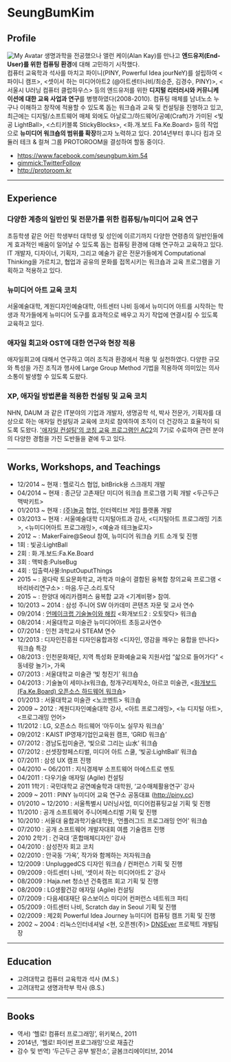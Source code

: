 # SeungBumKim

## Profile
![](/images/picxenk_with_mac_100.png "My Avatar")
생명과학을 전공했으나 앨런 케이(Alan Kay)를 만나고 **엔드유저(End-User)를 위한 컴퓨팅 환경**에 대해 고민하기 시작했다.  
컴퓨터 교육학과 석사를 마치고 파이니(PINY, Powerful Idea jourNeY)를 설립하여 <파이니 캠프>, <셋이서 하는 미디어아트2 (@아트센터나비/최승준, 김경수, PINY)>, <서울시 U러닝 컴퓨터 클럽하우스> 등의 엔드유저를 위한 **디지털 리터러시와 커뮤니케이션에 대한 교육 사업과 연구**를 병행하였다(2008-2010).
컴퓨팅 매체를 남녀노소 누구나 이해하고 창작에 적용할 수 있도록 돕는 워크숍과 교육 및 컨설팅을 진행하고 있고, 최근에는 디지털/소프트웨어 매체 외에도 아날로그/하드웨어/공예(Craft)가 가미된 <빛공 LightBall>, <스티키블록 StickyBlocks>, <화.개.보드 Fa.Ke.Board> 등의 작업으로 **뉴미디어 워크숍의 범위를 확장**하고자 노력하고 있다. 2014년부터 후니다 킴과 모듈러 테크 & 컬쳐 그룹 PROTOROOM을 결성하여 할동 중이다.

* https://www.facebook.com/seungbum.kim.54
* [gimmick:TwitterFollow](@picxenk)
* http://protoroom.kr

----
## Experience

### 다양한 계층의 일반인 및 전문가를 위한 컴퓨팅/뉴미디어 교육 연구
초등학생 같은 어린 학생부터 대학생 및 성인에 이르기까지 다양한 연령층의 일반인들에게 효과적인 배움이 일어날 수 있도록 돕는 컴퓨팅 환경에 대해 연구하고 교육하고 있다. IT 개발자, 디자이너, 기획자, 그리고 예술가 같은 전문가들에게 Computational Thinking을 가르치고, 협업과 공유의 문화를 접목시키는 워크숍과 교육 프로그램을 기획하고 적용하고 있다.

### 뉴미디어 아트 교육 코치
서울예술대학, 계원디자인예술대학, 아트센터 나비 등에서 뉴미디어 아트를 시작하는 학생과 작가들에게 뉴미디어 도구를 효과적으로 배우고 자기 작업에 연결시킬 수 있도록 교육하고 있다.

### 애자일 회고와 OST에 대한 연구와 현장 적용
애자일회고에 대해서 연구하고 여러 조직과 환경에서 적용 및 실천하였다. 다양한 규모와 특성을 가진 조직과 행사에 Large Group Method 기법을 적용하여 의미있는 의사소통이 발생할 수 있도록 도왔다.

### XP, 애자일 방법론을 적용한 컨설팅 및 교육 코치
NHN, DAUM 과 같은 IT분야의 기업과 개발자, 생명공학 석, 박사 전문가, 기획자를 대상으로 하는 애자일 컨설팅과 교육에 코치로 참여하여 조직이 더 건강하고 효율적이 되도록 도왔다. ['애자일 컨설팅'의 코칭 교육 프로그램인 AC2](http://http://www.ac2.kr/)의 7기로 수료하여 관련 분야의 다양한 경험을 가진 도반들을 곁에 두고 있다.

----
## Works, Workshops, and Teachings
* 12/2014 ~ 현재 : 헬로긱스 협업, bitBrick용 스크래치 개발
* 04/2014 ~ 현재 : 종근당 고촌재단 미디어 워크숍 프로그램 기획 개발 <두근두근 맥박키트>
* 01/2013 ~ 현재 : [(주)놀공](http://www.nolgong.com/) 협업, 인터렉티브 게임 플랫폼 개발
* 03/2013 ~ 현재 : 서울예술대학 디지털아트과 강사, <디지털아트 프로그래밍 기초>, <뉴미디어아트 프로그래밍>, <예술과 테크놀로지>
* 2012 ~ : MakerFaire@Seoul 참여, 뉴미디어 워크숍 키트 소개 및 진행
 * 1회 : 빛공:LightBall
 * 2회 : 화.개.보드:Fa.Ke.Board
 * 3회 : 맥박충:PulseBug
 * 4회 : 입출력사물:InputOuputThings
* 2015 ~ : 꿈다락 토요문화학교, 과학과 미술이 결합된 융복합 창의교육 프로그램 <바리바리연구소> : 마음.두근.소리.토닥 
* 2015 ~ : 한양대 에리카캠퍼스 융복합 교과 <기계비평> 참여. 
* 10/2013 ~ 2014 : 삼성 주니어 SW 아카데미 콘텐츠 자문 및 교사 연수
* 09/2014 : [언메이크랩 기술놀이와 해킹](http://www.unmakelab.org/?page_id=27) <화개보드2 : 오토맞다> 워크숍
* 08/2014 : 서울대학교 미술관 뉴미디어아트 초등교사연수
* 07/2014 : 인천 과학교사 STEAM 연수
* 12/2013 : 디자인진흥원 디자인융합과정 <디자인, 영감을 깨우는 융합을 만나다> 워크숍 특강
* 08/2013 : 인천문화재단, 지역 특성화 문화예술교육 지원사업 “삷으로 들어가다”<동네랑 놀기>, 가옥
* 07/2013 : 서울대학교 미술관 <Data Curation> ‘빛 청진기’ 워크숍
* 04/2013 : 기술놀이 세미나x워크숍, 청개구리제작소, 아르코 미술관, <[화개보드 (Fa.Ke.Board) 오픈소스 하드웨어 워크숍](FaKeBoard/README.md)>
* 01/2013 : 서울대학교 미술관 <노코멘트> 워크숍
* 2009 ~ 2012 : 계원디자인예술대학 강사, <아트 프로그래밍>, <뉴 디지털 아트>, <프로그래밍 언어>
* 11/2012 : LG, 오픈소스 하드웨어 ‘아두이노 실무자 워크숍’
* 09/2012 : KAIST IP영재기업인교육원 캠프, ‘GRID 워크숍’
* 07/2012 : 경남도립미술관, ‘빛으로 그리는 山水’ 워크숍
* 07/2012 : 선셋장항페스티벌, 미디어 아트 스쿨, ‘빛공:LightBall’  워크숍
* 07/2011 : 삼성 UX 캠프 진행
* 04/2010 ~ 06/2011 : 지식경제부 소프트웨어 마에스트로 멘토
* 04/2011 : 다우기술 애자일 (Agile) 컨설팅
* 2011 1학기 : 국민대학교 공연예술학과 대학원, ‘교수매체활용연구’ 강사
* 2009 ~ 2011 : PINY 뉴미디어 교육 연구소 공동대표 (http://piny.cc)
* 01/2010 ~ 12/2010 : 서울특별시 U러닝사업, 미디어컴퓨팅교실 기획 및 진행
* 11/2010 : 공개 소프트웨어 주니어페스티벌 기획 및 진행
* 10/2010 : 서울대 융합과학기술대학원, ‘언플러그드 프로그래밍 언어’ 워크숍
* 07/2010 : 공개 소프트웨어 개발자대회 여름 기술캠프 진행
* 2010 2학기 : 건국대 ‘혼합매체디자인’ 강사
* 04/2010 : 삼성전자 회고 코치
* 02/2010 : 안국동 ‘가옥’, 작가와 함께하는 저자워크숍
* 12/2009 : UnpluggedCS 디자인 워크숍 / 컨퍼런스 기획 및 진행
* 09/2009 : 아트센터 나비, ‘셋이서 하는 미디어아트 2’ 강사
* 08/2009 : Haja.net 청소년 건축캠프 회고 기획 및 진행
* 08/2009 : LG생활건강 애자일 (Agile) 컨설팅
* 07/2009 : 다음세대재단 유스보이스 미디어 컨퍼런스 네트워크 파티
* 05/2009 : 아트센터 나비, Scratch day in Seoul 기획 및 진행
* 02/2009 : 제2회 Powerful Idea Journey 뉴미디어 컴퓨팅 캠프 기획 및 진행
* 2002 ~ 2004 : 리눅스인터네셔널 <현, 오픈젠(주)> [DNSEver](http://dnsever.com) 프로젝트 개발팀장


----
## Education
* 고려대학교 컴퓨터 교육학과 석사 (M.S.)
* 고려대학교 생명과학부 학사 (B.S.)

----
## Books
* 역서) ‘헬로! 컴퓨터 프로그래밍’, 위키북스, 2011
* 2014년, '헬로! 파이썬 프로그래밍'으로 재출간
* 감수 및 번역) ‘두근두근 공부 발전소’, 글봄크리에이티브, 2014
